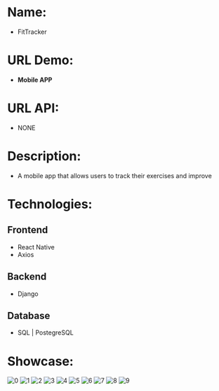 # Name:
- FitTracker
 
# URL Demo:
- **Mobile APP**

# URL API:
- NONE
 
# Description:
- A mobile app that allows users to track their exercises and improve

# Technologies:
## Frontend
- React Native
- Axios
## Backend
- Django
## Database
- SQL | PostegreSQL

# Showcase:
![0](https://user-images.githubusercontent.com/76432762/222472918-9f5ee000-94c2-4f44-a480-3eea7a843115.jpeg)
![1](https://user-images.githubusercontent.com/76432762/222472928-4c43e999-5457-449e-9f0c-fc14cb45465d.jpeg)
![2](https://user-images.githubusercontent.com/76432762/222472943-9e759fea-d59a-4033-b86e-07d9db9e5a79.jpeg)
![3](https://user-images.githubusercontent.com/76432762/222472964-1b4339fa-c75f-41da-b497-472dd7898267.jpeg)
![4](https://user-images.githubusercontent.com/76432762/222472978-dda77c10-549c-436c-8ac8-2369da9bd4e8.jpeg)
![5](https://user-images.githubusercontent.com/76432762/222472991-7945433a-bd68-4077-b47f-a72ca5402dbf.jpeg)
![6](https://user-images.githubusercontent.com/76432762/222473018-b626de57-e3e0-4a87-a4dd-02fb9c12dfdb.jpeg)
![7](https://user-images.githubusercontent.com/76432762/222473030-25d669a4-85c0-4de4-8a73-b76c6d07f2fe.jpeg)
![8](https://user-images.githubusercontent.com/76432762/222473058-76c291dc-36c2-41b6-aa59-a39f1ff269eb.jpeg)
![9](https://user-images.githubusercontent.com/76432762/222473081-ab675a18-db4d-4256-832b-129471ad603c.jpeg)
